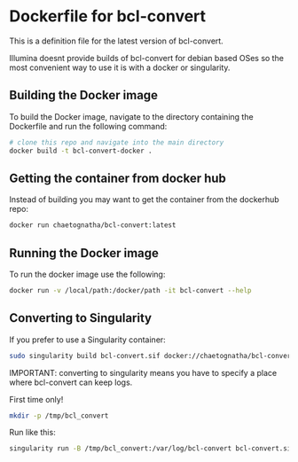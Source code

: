 # Dockerfile for bcl-convert

This is a definition file for the latest version of
bcl-convert.

Illumina doesnt provide builds of bcl-convert for debian
based OSes so the most convenient way to use it is with
a docker or singularity.

## Building the Docker image

To build the Docker image, navigate to the directory containing the Dockerfile and run the following command:

```bash
# clone this repo and navigate into the main directory
docker build -t bcl-convert-docker .
```

## Getting the container from docker hub

Instead of building you may want to get the container
from the dockerhub repo:

```bash
docker run chaetognatha/bcl-convert:latest
```


## Running the Docker image

To run the docker image use the following:
```bash
docker run -v /local/path:/docker/path -it bcl-convert --help
```

## Converting to Singularity

If you prefer to use a Singularity container:

```bash
sudo singularity build bcl-convert.sif docker://chaetognatha/bcl-convert:latest
```
IMPORTANT: converting to singularity means you have to specify
a place where bcl-convert can keep logs.


First time only!

```bash
mkdir -p /tmp/bcl_convert
```
Run like this:

```bash
singularity run -B /tmp/bcl_convert:/var/log/bcl-convert bcl-convert.sif 
```
